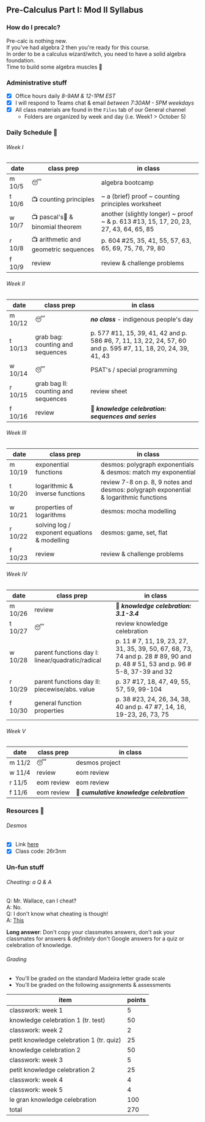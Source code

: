 ## Pre-Calculus Part I: Mod II Syllabus

### How do I precalc?
Pre-calc is nothing new. \
If you've had algebra 2 then you're ready for this course. \
In order to be a calculus wizard/witch, you need to have a solid algebra foundation.\
Time to build some algebra muscles&nbsp;:muscle:

### Administrative stuff
- [x] Office hours daily _8-9AM & 12-1PM EST_
- [x] I will respond to Teams chat & email _between 7:30AM - 5PM weekdays_
- [x] All class materials are found in the `Files` tab of our General channel
  - Folders are organized by week and day (i.e. Week1 > October 5)


### Daily Schedule&nbsp;:calendar:

###### Week I
date | class prep | in class
---- | --------------------- | ---------
m 10/5 | :sleeping:|algebra bootcamp
t 10/6 | :tv:&nbsp;counting principles | ~ a (brief) proof ~ counting principles worksheet
w 10/7 | :tv:&nbsp;pascal's:small_red_triangle:&nbsp;& binomial theorem| another (slightly longer) ~ proof ~ & p. 613 #13, 15, 17, 20, 23, 27, 43, 64, 65, 85
r 10/8 | :tv:&nbsp;arithmetic and geometric sequences|p. 604 #25, 35, 41, 55, 57, 63, 65, 69, 75, 76, 79, 80
f 10/9 | review | review & challenge problems

###### Week II
date | class prep | in class
---- | --------------------- | ---------
m 10/12 | :sleeping: | ***no class*** - indigenous people's day
t 10/13 | grab bag: counting and sequences | p. 577 #11, 15, 39, 41, 42 and p. 586 #6, 7, 11, 13, 22, 24, 57, 60  and p. 595 #7, 11, 18, 20, 24, 39, 41, 43
w 10/14 | :sleeping: | PSAT's / special programming
r 10/15 | grab bag II: counting and sequences | review sheet 
f 10/16 |review|:tada:&nbsp;***knowledge celebration: sequences and series***

###### Week III
date | class prep | in class
---- | --------------------- | ---------
m 10/19 | exponential functions | desmos: polygraph exponentials & desmos: match my exponential
t 10/20 | logarithmic & inverse functions | review 7-8 on p. 8, 9 notes and desmos: polygraph exponential & logarithmic functions
w 10/21 | properties of logarithms  |desmos: mocha modelling 
r 10/22 | solving log / exponent equations & modelling | desmos: game, set, flat
f 10/23 | review | review & challenge problems

###### Week IV
date | class prep | in class
---- | --------------------- | ---------
m 10/26 | review |:tada:&nbsp;***knowledge celebration: 3.1-3.4***
t 10/27 | :sleeping: | review knowledge celebration
w 10/28 | parent functions day I: linear/quadratic/radical | p. 11 # 7, 11, 19, 23, 27, 31, 35, 39, 50, 67, 68, 73, 74 and p. 28 # 89, 90 and p. 48 # 51, 53 and p. 96 # 5-8, 37-39 and 32
r 10/29 | parent functions day II: piecewise/abs. value | p. 37 #17, 18, 47, 49, 55, 57, 59, 99-104
f 10/30 | general function properties | p. 38 #23, 24, 26, 34, 38, 40 and  p. 47 #7, 14, 16, 19-23, 26, 73, 75

###### Week V
date | class prep | in class
---- | --------------------- | ---------
m 11/2 |:sleeping:|desmos project
w 11/4 |review |eom review
r 11/5 | eom review |eom review
f 11/6 | eom review | :tada:&nbsp;***cumulative knowledge celebration***

### Resources&nbsp;:hammer:

###### Desmos
 - [x] Link [here](student.desmos.com)
 - [x] Class code: 26r3nm

### Un-fun stuff

###### Cheating: a Q & A
Q: Mr. Wallace, can I cheat?\
A: No.\
Q: I don't know what cheating is though!\
A: [This](https://static01.nyt.com/images/2018/04/20/sports/20armstrong-promo/merlin_11277122_a72a3be1-0163-44fa-8895-e549bea3b953-superJumbo.jpg?quality=90&auto=webp)

**Long answer**: Don't copy your classmates answers, don't ask your classmates for answers & _definitely_ don't Google answers for a quiz or celebration of knowledge.

###### Grading
- You'll be graded on the standard Madeira letter grade scale
- You'll be graded on the following assignments & assessments

item | points
---- | ------
classwork: week 1 | 5
knowledge celebration 1 (tr. test) | 50
classwork: week 2 | 2
petit knowledge celebration 1 (tr. quiz) | 25
knowledge celebration 2 | 50
classwork: week 3 | 5
petit knowledge celebration 2 | 25
classwork: week 4 | 4
classwork: week 5 | 4
le gran knowledge celebration | 100
total | 270
